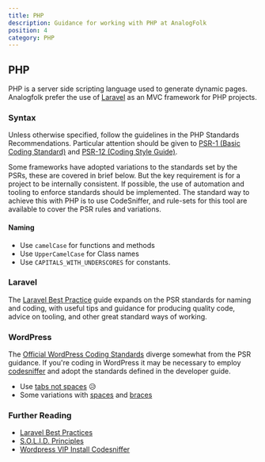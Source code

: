 ```yaml
---
title: PHP
description: Guidance for working with PHP at AnalogFolk
position: 4
category: PHP
---
```


## PHP

PHP is a server side scripting language used to generate dynamic pages.
Analogfolk prefer the use of [Laravel][laravel] as an MVC framework for PHP
projects.

### Syntax

Unless otherwise specified, follow the guidelines in the PHP Standards
Recommendations. Particular attention should be given to [PSR-1 (Basic Coding
Standard)][psr-1] and [PSR-12 (Coding Style Guide)][psr-12].

Some frameworks have adopted variations to the standards set by the PSRs, these
are covered in brief below. But the key requirement is for a project to be
internally consistent. If possible, the use of automation and tooling to enforce
standards should be implemented. The standard way to achieve this with PHP is to
use CodeSniffer, and rule-sets for this tool are available to cover the PSR
rules and variations.

#### Naming

- Use `camelCase` for functions and methods
- Use `UpperCamelCase` for Class names
- Use `CAPITALS_WITH_UNDERSCORES` for constants.

### Laravel

The [Laravel Best Practice][laravel-best] guide expands on the PSR standards for
naming and coding, with useful tips and guidance for producing quality code,
advice on tooling, and other great standard ways of working.

### WordPress

The [Official WordPress Coding Standards][wp-php] diverge somewhat from the PSR
guidance. If you're coding in WordPress it may be necessary to employ
[codesniffer][code-sniffer] and adopt the standards defined in the developer
guide.

- Use
  [tabs not spaces](https://developer.wordpress.org/coding-standards/wordpress-coding-standards/php/#indentation)
  😥
- Some variations with
  [spaces](https://developer.wordpress.org/coding-standards/wordpress-coding-standards/php/#space-usage)
  and
  [braces](https://developer.wordpress.org/coding-standards/wordpress-coding-standards/php/#brace-style)

### Further Reading

- [Laravel Best Practices][laravel-best]
- [S.O.L.I.D. Principles][solid]
- [Wordpress VIP Install Codesniffer][vip-cs]

[laravel]: https://laravel.com/
[psr-1]: https://www.php-fig.org/psr/psr-1/
[psr-12]: https://www.php-fig.org/psr/psr-12/
[wp-php]:
  https://developer.wordpress.org/coding-standards/wordpress-coding-standards/php/
[code-sniffer]: https://github.com/squizlabs/PHP_CodeSniffer#installation
[laravel-best]: https://github.com/alexeymezenin/laravel-best-practices
[solid]: https://medium.com/@dhkelmendi/solid-principles-made-easy-67b1246bcdf
[vip-cs]: https://docs.wpvip.com/how-tos/php_codesniffer/
